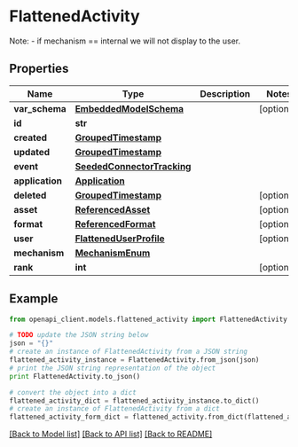 # FlattenedActivity

Note: - if mechanism == internal we will not display to the user.

## Properties
Name | Type | Description | Notes
------------ | ------------- | ------------- | -------------
**var_schema** | [**EmbeddedModelSchema**](EmbeddedModelSchema.md) |  | [optional] 
**id** | **str** |  | 
**created** | [**GroupedTimestamp**](GroupedTimestamp.md) |  | 
**updated** | [**GroupedTimestamp**](GroupedTimestamp.md) |  | 
**event** | [**SeededConnectorTracking**](SeededConnectorTracking.md) |  | 
**application** | [**Application**](Application.md) |  | 
**deleted** | [**GroupedTimestamp**](GroupedTimestamp.md) |  | [optional] 
**asset** | [**ReferencedAsset**](ReferencedAsset.md) |  | [optional] 
**format** | [**ReferencedFormat**](ReferencedFormat.md) |  | [optional] 
**user** | [**FlattenedUserProfile**](FlattenedUserProfile.md) |  | [optional] 
**mechanism** | [**MechanismEnum**](MechanismEnum.md) |  | 
**rank** | **int** |  | [optional] 

## Example

```python
from openapi_client.models.flattened_activity import FlattenedActivity

# TODO update the JSON string below
json = "{}"
# create an instance of FlattenedActivity from a JSON string
flattened_activity_instance = FlattenedActivity.from_json(json)
# print the JSON string representation of the object
print FlattenedActivity.to_json()

# convert the object into a dict
flattened_activity_dict = flattened_activity_instance.to_dict()
# create an instance of FlattenedActivity from a dict
flattened_activity_form_dict = flattened_activity.from_dict(flattened_activity_dict)
```
[[Back to Model list]](../README.md#documentation-for-models) [[Back to API list]](../README.md#documentation-for-api-endpoints) [[Back to README]](../README.md)


